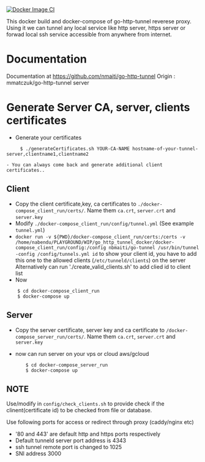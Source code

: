 [![Docker Image CI](https://github.com/nmaiti/go_http_tunnel_docker_compose/actions/workflows/main.yml/badge.svg)](https://github.com/nmaiti/go_http_tunnel_docker_compose/actions/workflows/main.yml)

This docker build and docker-compose of go-http-tunnel reverese proxy.
Using it we can tunnel any local service like http server, https server or forwad local ssh service accessible from anywhere from internet. 

# Documentation
Documentation at https://github.com/nmaiti/go-http-tunnel
Origin : mmatczuk/go-http-tunnel server



# Generate Server CA, server, clients certificates
- Generate your certificates 
```
     $ ./generateCertificates.sh YOUR-CA-NAME hostname-of-your-tunnel-server,clientname1,clientname2 
```
    - You can always come back and generate additional client certificates..


## Client

- Copy the client certificate,key, ca certificates to `./docker-compose_client_run/certs/`. Name them `ca.crt`, `server.crt` and `server.key`
- Modify  `./docker-compose_client_run/config/tunnel.yml` (See example `tunnel.yml`)
- `docker run -v ${PWD}/docker-compose_client_run/certs:/certs -v /home/nabendu/PLAYGROUND/WIP/go_http_tunnel_docker/docker-compose_client_run/config:/config nbmaiti/go-tunnel /usr/bin/tunnel -config /config/tunnels.yml id` to show your client id, you have to add this one to the allowed clients (`/etc/tunneld/clients`) on the server 
 Alternatively can run './create_valid_clients.sh' to add clied id to client list
- Now 
```
    $ cd docker-compose_client_run 
    $ docker-compose up 
```
## Server

- Copy the server certificate, server key and ca certificate to `/docker-compose_server_run/certs/`. Name them `ca.crt`, `server.crt` and `server.key`

- now can run server on your vps or cloud aws/gcloud 
```
       $ cd docker-compose_server_run
       $ docker-compose up
```


## NOTE 
Use/modify in `config/check_clients.sh` to provide check if the clinent(certificate id) to be checked from file or database.

Use following ports for access or redirect through proxy (caddy/nginx etc)
- '80 and 443' are default http and https ports respectively
- Default tunneld server port address is 4343
- ssh tunnel remote port is changed to 1025
- SNI address 3000



